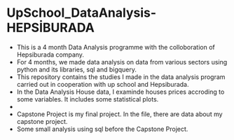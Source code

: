 # UpSchool_DataAnalysis-HEPSİBURADA
* This is a 4 month Data Analysis programme with the colloboration of Hepsiburada company.
* For 4 months, we made data analysis on data from various sectors using python and its libraries, sql and bigquery.
* This repository contains the studies I made in the data analysis program carried out in cooperation with up school and Hepsiburada.
* In the Data Analysis House data, I examinde houses prices accroding to some variables. It includes some statistical plots.
*
* Capstone Project is my final project. In the file, there are data about my capstone project.
* Some small analysis using sql before the Capstone Project.
